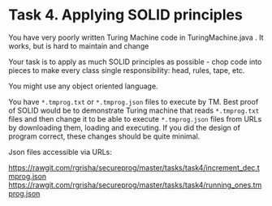 
# Task 4. Applying SOLID principles #

You have very poorly written Turing Machine code in TuringMachine.java . It works, but is hard to maintain and change

Your task is to apply as much SOLID principles as possible - chop code into pieces to make every class single responsibility: head, rules, tape, etc.

You might use any object oriented language.

You have ```*.tmprog.txt``` or ```*.tmprog.json``` files to execute by TM. Best proof of SOLID would be to 
demonstrate Turing machine that reads ```*.tmprog.txt``` files and then change it to be able to 
execute ```*.tmprog.json``` files from URLs by downloading them, loading and executing. If you did the design of program correct, 
these changes should be quite minimal.

Json files accessible via URLs:

https://rawgit.com/rgrisha/secureprog/master/tasks/task4/increment_dec.tmprog.json
https://rawgit.com/rgrisha/secureprog/master/tasks/task4/running_ones.tmprog.json


